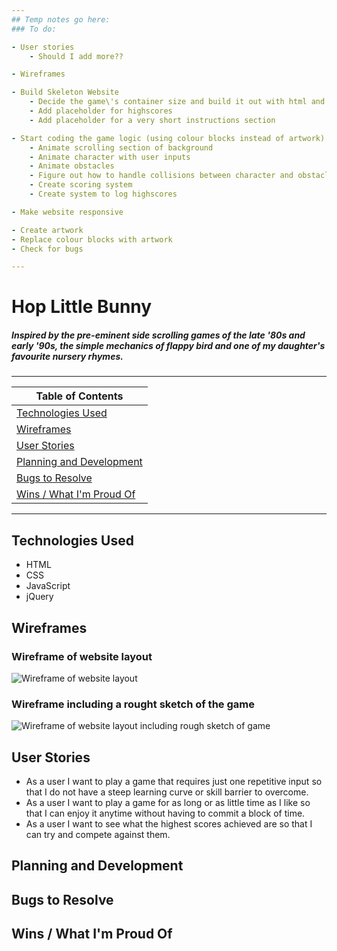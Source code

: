 ```yaml
---
## Temp notes go here:
### To do:

- User stories
    - Should I add more??

- Wireframes

- Build Skeleton Website
    - Decide the game\'s container size and build it out with html and css
    - Add placeholder for highscores
    - Add placeholder for a very short instructions section

- Start coding the game logic (using colour blocks instead of artwork)
    - Animate scrolling section of background
    - Animate character with user inputs
    - Animate obstacles
    - Figure out how to handle collisions between character and obstacles
    - Create scoring system
    - Create system to log highscores

- Make website responsive

- Create artwork
- Replace colour blocks with artwork
- Check for bugs

---
```


# Hop Little Bunny

##### Inspired by the pre-eminent side scrolling games of the late \'80s and early \'90s, the simple mechanics of flappy bird and one of my daughter\'s favourite nursery rhymes.
---
| Table of Contents |
|-|
| [Technologies Used](#Technologies-Used) |
| [Wireframes](#Wireframes) |
| [User Stories](#User-Stories) |
| [Planning and Development](#Planning-and-Development) |
| [Bugs to Resolve](#Bugs-to-Resolve) |
| [Wins \/ What I\'m Proud Of](#Wins-\/-What-I\'m-Proud-Of) |

---
## Technologies Used
- HTML
- CSS
- JavaScript
- jQuery

## Wireframes

### Wireframe of website layout
![Wireframe of website layout](https://i.imgur.com/OfNiJBQ.jpg)

### Wireframe including a rought sketch of the game
![Wireframe of website layout including rough sketch of game](https://i.imgur.com/3wDK1ag.jpg)

## User Stories
- As a user I want to play a game that requires just one repetitive input so that I do not have a steep learning curve or skill barrier to overcome.
- As a user I want to play a game for as long or as little time as I like so that I can enjoy it anytime without having to commit a block of time.
- As a user I want to see what the highest scores achieved are so that I can try and compete against them.

## Planning and Development

## Bugs to Resolve

## Wins \/ What I\'m Proud Of